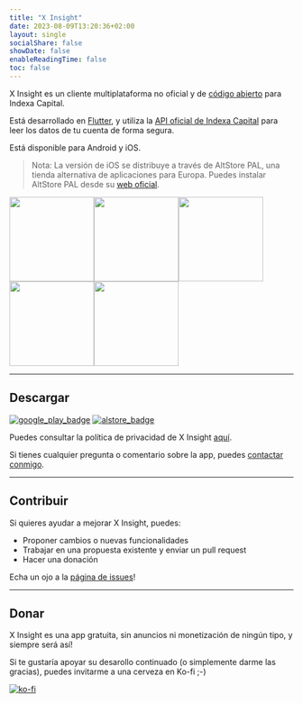 ```yaml
---
title: "X Insight"
date: 2023-08-09T13:20:36+02:00
layout: single
socialShare: false
showDate: false
enableReadingTime: false
toc: false
---
```


X Insight es un cliente multiplataforma no oficial y de [código abierto](https://github.com/victor-marino/xinsight) para Indexa Capital.

Está desarrollado en [Flutter](https://flutter.dev/), y utiliza la [API oficial de Indexa Capital](https://indexacapital.com/en/api-rest-v1) para leer los datos de tu cuenta de forma segura.

Está disponible para Android y iOS.

> Nota: La versión de iOS se distribuye a través de AltStore PAL, una tienda alternativa de aplicaciones para Europa. Puedes instalar AltStore PAL desde su [web oficial](https://altstore.io/).

<div><img src="/images/xinsight/screenshot_01_500.png" width=150/><img src="/images/xinsight/screenshot_02_500.png" width=150/><img src="/images/xinsight/screenshot_03_500.png" width=150/><img src="/images/xinsight/screenshot_04_500.png" width=150/><img src="/images/xinsight/screenshot_05_500.png" width=150/></div>

---

## Descargar
[![google_play_badge](/images/xinsight/google-play-badge-es.png)](https://play.google.com/store/apps/details?id=com.victormarino.indexax) [![alstore_badge](/images/xinsight/altstore-badge-es.png)](altstore://source?URL=https://victormarino.com/altstore-pal/source.json)

Puedes consultar la política de privacidad de X Insight [aquí](privacy-policy).

Si tienes cualquier pregunta o comentario sobre la app, puedes [contactar conmigo](mailto:xinsight@victormarino.com).

---

## Contribuir
Si quieres ayudar a mejorar X Insight, puedes:
* Proponer cambios o nuevas funcionalidades
* Trabajar en una propuesta existente y enviar un pull request
* Hacer una donación

Echa un ojo a la [página de issues](https://github.com/victor-marino/xinsight/issues)!

---

## Donar
X Insight es una app gratuita, sin anuncios ni monetización de ningún tipo, y siempre será así!

Si te gustaría apoyar su desarollo continuado (o simplemente darme las gracias), puedes invitarme a una cerveza en Ko-fi ;-)

[![ko-fi](https://ko-fi.com/img/githubbutton_sm.svg)](https://ko-fi.com/D1D1VS02X)